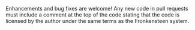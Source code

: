Enhancements and bug fixes are welcome! Any new code in pull requests must include a comment at the top of the code stating that the code is licensed by the author under the same terms as the Fronkensteen system.
